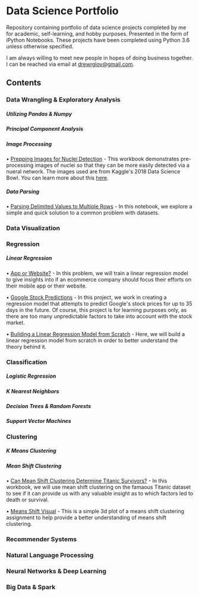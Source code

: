 # Data Science Portfolio

Repository containing portfolio of data science projects completed by me for academic, self-learning, and hobby purposes. Presented in the form of iPython Notebooks. These projects have been completed using Python 3.6 unless otherwise specified.

I am always willing to meet new people in hopes of doing business together. I can be reached via email at drewrglov@gmail.com.


## Contents

### Data Wrangling & Exploratory Analysis

##### Utilizing Pandas & Numpy

##### Principal Component Analysis

##### Image Processing
   • [Prepping Images for Nuclei Detection](https://github.com/drewglov/Portfolio/blob/master/Data%20Prep%20with%20Images.ipynb) - This workbook demonstrates pre-processing images of nuclei so that they can be more easily detected via a nueral network. The images used are from Kaggle's 2018 Data Science Bowl. You can learn more about this [here](https://www.kaggle.com/c/data-science-bowl-2018).


##### Data Parsing
   • [Parsing Delimited Values to Multiple Rows](https://github.com/drewglov/Portfolio/blob/master/Parsing%20Data%20in%20Python.ipynb) - In this notebook, we explore a simple and quick solution to a common problem with datasets.

### Data Visualization


### Regression


##### Linear Regression
   • [App or Website?](https://github.com/drewglov/Portfolio/blob/master/Linear%20Regression%20-%20App%20or%20Website.ipynb) - In this problem, we will train a linear regression model to give insights into if an ecommerce company should focus their efforts on their mobile app or their website.
   
   • [Google Stock Predictions](https://github.com/drewglov/Portfolio/blob/master/Regression%20-%20Stock.ipynb) - In this project, we work in creating a regression model that attempts to predict Google's stock prices for up to 35 days in the future. Of course, this project is for learning purposes only, as there are too many unpredictable factors to take into account with the stock market.

   • [Building a Linear Regression Model from Scratch](https://github.com/drewglov/Portfolio/blob/master/Linear%20regression%20from%20scratch.ipynb) - Here, we will build a linear regression model from scratch in order to better understand the theory behind it.

### Classification


##### Logistic Regression
  
  
##### K Nearest Neighbors


##### Decision Trees & Random Forests


##### Support Vector Machines
   
   
### Clustering
   
   
##### K Means Clustering


##### Mean Shift Clustering
   • [Can Mean Shift Clustering Determine Titanic Survivors?](https://github.com/drewglov/Portfolio/blob/master/Mean%20Shift%20with%20Titanic%20Data.ipynb) - In this workbook, we will use mean shift clustering on the famaous Titanic dataset to see if it can provide us with any valuable insight as to which factors led to death or survival.
   
   • [Means Shift Visual](https://github.com/drewglov/Portfolio/blob/master/Hierarchical%20Clustering%20-%20Mean%20Shift.ipynb) - This is a simple 3d plot of a means shift clustering assignment to help provide a better understanding of means shift clustering.

### Recommender Systems


### Natural Language Processing


### Neural Networks & Deep Learning


### Big Data & Spark

